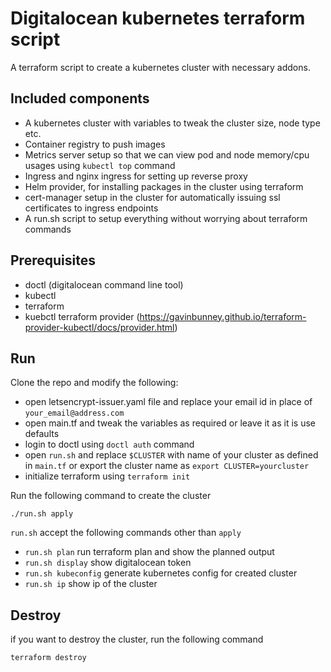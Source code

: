 # Digitalocean kubernetes terraform script

A terraform script to create a kubernetes cluster with necessary addons.

## Included components

* A kubernetes cluster with variables to tweak the cluster size, node type etc.
* Container registry to push images
* Metrics server setup so that we can view pod and node memory/cpu usages using `kubectl top` command
* Ingress and nginx ingress for setting up reverse proxy
* Helm provider, for installing packages in the cluster using terraform
* cert-manager setup in the cluster for automatically issuing ssl certificates to ingress endpoints
* A run.sh script to setup everything without worrying about terraform commands


## Prerequisites

* doctl (digitalocean command line tool)
* kubectl
* terraform
* kuebctl terraform provider (https://gavinbunney.github.io/terraform-provider-kubectl/docs/provider.html)


## Run

Clone the repo and modify the following:

* open letsencrypt-issuer.yaml file and replace your email id in place of
    `your_email@address.com`
* open main.tf and tweak the variables as required or leave it as it is use
    defaults
* login to doctl using `doctl auth`  command
* open `run.sh` and replace `$CLUSTER` with name of your cluster as defined in
    `main.tf` or export the cluster name as ``export CLUSTER=yourcluster``
* initialize terraform using ``terraform init``

Run the following command to create the cluster

```
./run.sh apply

```
`run.sh` accept the following commands other than `apply`

* ``run.sh plan`` run terraform plan and show the planned output
* ``run.sh display`` show digitalocean token
* ``run.sh kubeconfig`` generate kubernetes config for created cluster
* ``run.sh ip`` show ip of the cluster


## Destroy

if you want to destroy the cluster, run the following command

```
terraform destroy
```

